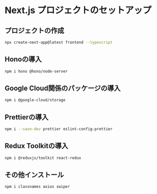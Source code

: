# Next.js プロジェクトのセットアップ

## プロジェクトの作成

```bash
npx create-next-app@latest frontend --typescript
```

## Honoの導入

```bash
npm i hono @hono/node-server
```

## Google Cloud関係のパッケージの導入

```bash
npm i @google-cloud/storage
```

## Prettierの導入

```bash
npm i --save-dev prettier eslint-config-prettier
```

## Redux Toolkitの導入

```bash
npm i @reduxjs/toolkit react-redux
```

## その他インストール

```bash
npm i classnames axios swiper
```
